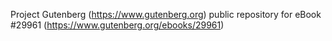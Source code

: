 Project Gutenberg (https://www.gutenberg.org) public repository for eBook #29961 (https://www.gutenberg.org/ebooks/29961)
